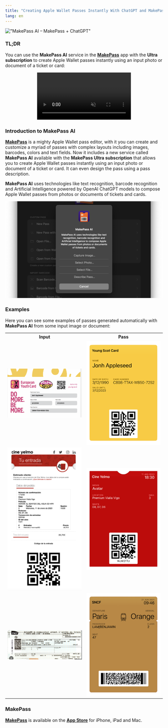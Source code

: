 ```yaml
---
title: "Creating Apple Wallet Passes Instantly With ChatGPT and MakePass AI"
lang: en
---
```


!["MakePass AI – MakePass + ChatGPT"](/media/2023/08/makepass-ai-post-header.png)

### TL;DR

You can use the **MakePass AI** service in the [**MakePass**][makepass] app with the **Ultra subscription** to create Apple Wallet passes instantly using an input photo or document of a ticket or card:

<center>
<video autoplay loop playsinline muted style="max-width: 100%; max-width: 300px;" src="/media/2023/08/makepass-ai-demo.mp4"></video>
</center>

### Introduction to MakePass AI

[**MakePass**][makepass] is a mighty Apple Wallet pass editor, with it you can create and customize a myriad of passes with complex layouts including images, barcodes, colors and text fields. Now it includes a new service called **MakePass AI** available with the **MakePass Ultra subscription** that allows you to create Apple Wallet passes instantly using an input photo or document of a ticket or card. It can even design the pass using a pass description.

**MakePass AI** uses technologies like text recognition, barcode recognition and Artificial Intelligence powered by OpenAI ChatGPT models to compose Apple Wallet passes from photos or documents of tickets and cards.

!["MakePass AI – Input Options"](/media/2023/08/makepass-ai-input-options.png)

### Examples

Here you can see some examples of passes generated automatically with **MakePass AI** from some input image or document:

<table style="width: 100%;">
  <tr>
    <th style="width: 50%;">Input</th>
    <th style="width: 50%;">Pass</th>
  </tr>
  <tr>
    <td style="width: 50%;">
      <img src="/media/2023/08/makepass-ai-demo-1-input.png" alt="Input 1">
    </td>
    <td style="width: 50%;">
      <img src="/media/2023/08/makepass-ai-demo-1-pass.png" alt="Pass 1">
    </td>
  </tr>
  <tr>
    <td style="width: 50%;">
      <img src="/media/2023/08/makepass-ai-demo-2-input.png" alt="Input 2">
    </td>
    <td style="width: 50%;">
      <img src="/media/2023/08/makepass-ai-demo-2-pass.png" alt="Pass 2">
    </td>
  </tr>
  <tr>
    <td style="width: 50%;">
      <img src="/media/2023/08/makepass-ai-demo-3-input.png" alt="Input 3">
    </td>
    <td style="width: 50%;">
      <img src="/media/2023/08/makepass-ai-demo-3-pass.png" alt="Pass 3">
    </td>
  </tr>
</table>


### MakePass

[**MakePass**][makepass] is available on the [**App Store**][makepass] for iPhone, iPad and Mac.

[makepass]: https://pvieito.com/apps?redirect=makepass&utm_campaign=pvieito-post-makepass-ai#app-makepass

